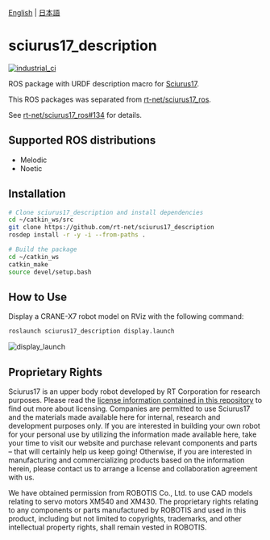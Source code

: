 [English](README.en.md) | [日本語](README.md)

# sciurus17_description

[![industrial_ci](https://github.com/rt-net/sciurus17_description/workflows/industrial_ci/badge.svg?branch=master)](https://github.com/rt-net/sciurus17_description/actions?query=workflow%3Aindustrial_ci+branch%3Amaster)

ROS package with URDF description macro for [Sciurus17](https://rt-net.jp/products/sciurus17/).

This ROS packages was separated from [rt-net/sciurus17_ros](https://github.com/rt-net/sciurus17_ros).

See [rt-net/sciurus17_ros#134](https://github.com/rt-net/sciurus17_ros/issues/134) for details.

## Supported ROS distributions

- Melodic
- Noetic

## Installation

```sh
# Clone sciurus17_description and install dependencies
cd ~/catkin_ws/src
git clone https://github.com/rt-net/sciurus17_description
rosdep install -r -y -i --from-paths .

# Build the package
cd ~/catkin_ws
catkin_make
source devel/setup.bash
```

## How to Use

Display a CRANE-X7 robot model on RViz with the following command:

```sh
roslaunch sciurus17_description display.launch 
```

![display_launch](https://rt-net.github.io/images/sciurus17/display_launch.png)

## Proprietary Rights

Sciurus17 is an upper body robot developed by RT Corporation for research purposes. Please read the [license information contained in this repository](./LICENSE) to find out more about licensing. Companies are permitted to use Sciurus17 and the materials made available here for internal, research and development purposes only. If you are interested in building your own robot for your personal use by utilizing the information made available here, take your time to visit our website and purchase relevant components and parts – that will certainly help us keep going! Otherwise, if you are interested in manufacturing and commercializing products based on the information herein, please contact us to arrange a license and collaboration agreement with us.

We have obtained permission from ROBOTIS Co., Ltd. to use CAD models relating to servo motors XM540 and XM430. The proprietary rights relating to any components or parts manufactured by ROBOTIS and used in this product, including but not limited to copyrights, trademarks, and other intellectual property rights, shall remain vested in ROBOTIS.